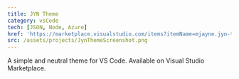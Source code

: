 ```yaml
---
title: JYN Theme
category: vsCode
tech: [JSON, Node, Azure]
href: 'https://marketplace.visualstudio.com/items?itemName=mjayne.jyn-theme'
src: /assets/projects/JynThemeScreenshot.png
---
```


A simple and neutral theme for VS Code. Available on Visual Studio Marketplace.

